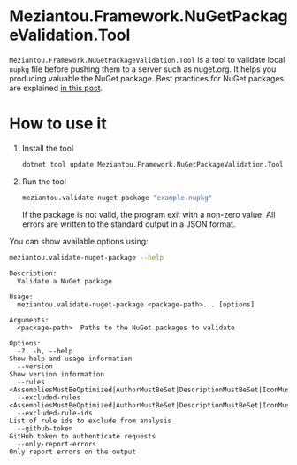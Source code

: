# Meziantou.Framework.NuGetPackageValidation.Tool

`Meziantou.Framework.NuGetPackageValidation.Tool` is a tool to validate local `nupkg` file before pushing them to a server such as nuget.org.
It helps you producing valuable the NuGet package. Best practices for NuGet packages are explained [in this post](https://www.meziantou.net/ensuring-best-practices-for-nuget-packages.htm).

# How to use it

1. Install the tool

    ````bash
    dotnet tool update Meziantou.Framework.NuGetPackageValidation.Tool --global
    ````

2. Run the tool

    ````bash
    meziantou.validate-nuget-package "example.nupkg"
    ````

    If the package is not valid, the program exit with a non-zero value. All errors are written to the standard output in a JSON format.

You can show available options using:

````bash
meziantou.validate-nuget-package --help
````

<!-- help -->
```
Description:
  Validate a NuGet package

Usage:
  meziantou.validate-nuget-package <package-path>... [options]

Arguments:
  <package-path>  Paths to the NuGet packages to validate

Options:
  -?, -h, --help                                                                                                                                                                                                                                                                       Show help and usage information
  --version                                                                                                                                                                                                                                                                            Show version information
  --rules <AssembliesMustBeOptimized|AuthorMustBeSet|DescriptionMustBeSet|IconMustBeSet|LicenseMustBeSet|PackageIdAvailableOnNuGetOrg|ProjectUrlMustBeSet|ReadmeMustBeSet|RepositoryBranchMustBeSet|RepositoryMustBeSet|Symbols|TagsMustBeSet|XmlDocumentationMustBePresent>
  --excluded-rules <AssembliesMustBeOptimized|AuthorMustBeSet|DescriptionMustBeSet|IconMustBeSet|LicenseMustBeSet|PackageIdAvailableOnNuGetOrg|ProjectUrlMustBeSet|ReadmeMustBeSet|RepositoryBranchMustBeSet|RepositoryMustBeSet|Symbols|TagsMustBeSet|XmlDocumentationMustBePresent>
  --excluded-rule-ids                                                                                                                                                                                                                                                                  List of rule ids to exclude from analysis
  --github-token                                                                                                                                                                                                                                                                       GitHub token to authenticate requests
  --only-report-errors                                                                                                                                                                                                                                                                 Only report errors on the output
```
<!-- help -->
